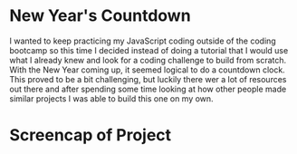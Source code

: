 # New Year's Countdown

I wanted to keep practicing my JavaScript coding outside of the coding bootcamp so this time I decided instead of doing a tutorial that I would use what I already knew and look for a coding challenge to build from scratch. With the New Year coming up, it seemed logical to do a countdown clock. This proved to be a bit challenging, but luckily there wer a lot of resources out there and after spending some time looking at how other people made similar projects I was able to build this one on my own.

# Screencap of Project
